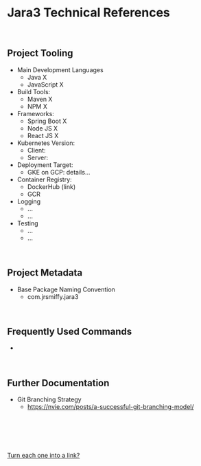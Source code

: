 # Jara3 Technical References

<br>

## Project Tooling
* Main Development Languages
    * Java X
    * JavaScript X
* Build Tools:
    * Maven X
    * NPM X
* Frameworks:
    * Spring Boot X
    * Node JS X
    * React JS X
* Kubernetes Version:
    * Client:
    * Server:
* Deployment Target:
    * GKE on GCP: details...
* Container Registry:
    * DockerHub (link)
    * GCR
* Logging
    * ...
    * ...
* Testing
    * ...
    * ...

<br>

## Project Metadata
* Base Package Naming Convention
    * com.jrsmiffy.jara3

<br>

## Frequently Used Commands
* 

<br>

## Further Documentation
* Git Branching Strategy
    * https://nvie.com/posts/a-successful-git-branching-model/

<br>

 



 <br> <br> <br>
[Turn each one into a link?]()